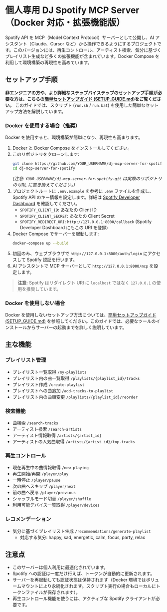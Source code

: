 # 個人専用 DJ Spotify MCP Server（Docker 対応・拡張機能版）

Spotify API を MCP（Model Context Protocol）サーバーとして公開し、AI アシスタント（Claude、Cursor など）から操作できるようにするプロジェクトです。このバージョンには、再生コントロール、アーティスト検索、気分に基づくプレイリスト生成など多くの拡張機能が含まれています。Docker Compose を利用して環境構築の再現性を高めています。

## セットアップ手順

**非エンジニアの方や、より詳細なステップバイステップのセットアップ手順が必要な方は、こちらの[簡単セットアップガイド (SETUP_GUIDE.md)](SETUP_GUIDE.md)をご覧ください。** このガイドでは、スクリプト (`run.sh` / `run.bat`) を使用した簡単なセットアップ方法を解説しています。

### Docker を使用する場合（推奨）

Docker を使用すると、環境構築が簡単になり、再現性も高まります。

1.  Docker と Docker Compose をインストールしてください。
2.  このリポジトリをクローンします:
    ```bash
    git clone https://github.com/YOUR_USERNAME/dj-mcp-server-for-spotify.git
    cd dj-mcp-server-for-spotify
    ```
    _(注意: `YOUR_USERNAME/dj-mcp-server-for-spotify.git` は実際のリポジトリの URL に置き換えてください。)_
3.  プロジェクトルートに `.env.example` を参考に `.env` ファイルを作成し、Spotify API のキー情報を設定します。詳細は [Spotify Developer Dashboard](https://developer.spotify.com/dashboard/) を確認してください。
    - `SPOTIFY_CLIENT_ID`: あなたの Client ID
    - `SPOTIFY_CLIENT_SECRET`: あなたの Client Secret
    - `SPOTIFY_REDIRECT_URI`: `http://127.0.0.1:8000/callback` (Spotify Developer Dashboard にもこの URI を登録)
4.  Docker Compose でサーバーを起動します:
    ```bash
    docker-compose up --build
    ```
5.  初回のみ、ウェブブラウザで `http://127.0.0.1:8000/auth/login` にアクセスして Spotify 認証を行います。
6.  AI アシスタントで MCP サーバーとして `http://127.0.0.1:8000/mcp` を設定します。

> **注意:** Spotify はリダイレクト URI に `localhost` ではなく `127.0.0.1` の使用を推奨しています。

### Docker を使用しない場合

Docker を使用しないセットアップ方法については、[簡単セットアップガイド (SETUP_GUIDE.md)](SETUP_GUIDE.md) を参照してください。このガイドでは、必要なツールのインストールからサーバーの起動までを詳しく説明しています。

## 主な機能

### プレイリスト管理

- プレイリスト一覧取得 `/my-playlists`
- プレイリスト内の曲一覧取得 `/playlists/{playlist_id}/tracks`
- プレイリスト作成 `/create-playlist`
- プレイリストへの曲追加 `/add-tracks-to-playlist`
- プレイリスト内の曲順変更 `/playlists/{playlist_id}/reorder`

### 検索機能

- 曲検索 `/search-tracks`
- アーティスト検索 `/search-artists`
- アーティスト情報取得 `/artists/{artist_id}`
- アーティストの人気曲取得 `/artists/{artist_id}/top-tracks`

### 再生コントロール

- 現在再生中の曲情報取得 `/now-playing`
- 再生開始/再開 `/player/play`
- 一時停止 `/player/pause`
- 次の曲へスキップ `/player/next`
- 前の曲へ戻る `/player/previous`
- シャッフルモード切替 `/player/shuffle`
- 利用可能デバイス一覧取得 `/player/devices`

### レコメンデーション

- 気分に基づくプレイリスト生成 `/recommendations/generate-playlist`
  - 対応する気分: happy, sad, energetic, calm, focus, party, relax

## 注意点

- このサーバーは個人利用に最適化されています。
- Spotify への認証は一度だけ行えば、トークンが自動的に更新されます。
- サーバーを再起動しても認証状態は保持されます（Docker 環境ではボリュームマウントにより永続化されます。スクリプト実行の場合もローカルにトークンファイルが保存されます）。
- 再生コントロール機能を使うには、アクティブな Spotify クライアントが必要です。
